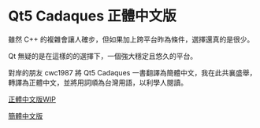 Qt5 Cadaques 正體中文版
=======

雖然 C++ 的複雜會讓人確步，但如果加上跨平台昨為條件，選擇還真的是很少。

Qt 無疑的是在這樣的的選擇下，一個強大穩定且悠久的平台。

對岸的朋友 cwc1987 將 Qt5 Cadaques 一書翻譯為簡體中文，我在此共襄盛舉，
轉譯為正體中文，並將用詞順為台灣用語，以利學人閱讀。

[正體中文版WIP](http://ycheng.gitbooks.io/qt5_cadaques-zh_tw/content/)

[簡體中文版](https://www.gitbook.io/read/book/cwc1987/qt5cadaquesinchinese)

